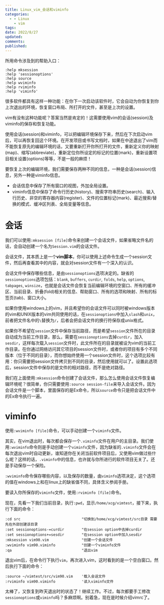 ```yaml
---
title: Linux_vim_会话和viminfo
categories:
  - - Linux
    - vim
tags: 
date: 2022/8/27
updated: 
comments: 
published:
---
```


所用命令涉及到的帮助入口：

```
:help mksession
:help 'sessionoptions'
:help source
:help wviminfo
:help rviminfo
:help 'viminfo'
```

很多软件都具有这样一种功能：在你下一次启动该软件时，它会自动为你恢复到你上次退出的环境，恢复窗口布局、所打开的文件，甚至是上次的设置。

vim有没有这种功能呢？答案当然是肯定的！这需要使用vim的会话(session)及viminfo的保存和恢复功能。

使用会话(session)和viminfo，可以把编辑环境保存下来，然后在下次启动vim后，可以再恢复回这个环境。在开发项目或书写文档时，如果在中途退出了vim而不能恢复原先的编辑环境的话，又要重新打开你所打开的文件，重新定义你的映射(map)、缩写(abbreviate)，重新定位你所设定的标记的位置(mark)，重新设置项目相关设置(options)等等，不是一般的麻烦！

要恢复上次的编辑环境，我们需要保存两种不同的信息，一种是会话(session)信息，另外一种是viminfo信息。

- 会话信息中保存了所有窗口的视图，外加全局设置。
- viminfo信息中保存了命令行历史(history)、搜索字符串历史(search)、输入行历史、非空的寄存器内容(register)、文件的位置标记(mark)、最近搜索/替换的模式、缓冲区列表、全局变量等信息。

# 会话

我们可以使用`:mksession [file]`命令来创建一个会话文件，如果省略文件名的话，会自动创建一个名为`Session.vim`的会话文件。

会话文件，其本质上是一个**vim脚本**，你可以使用上述命令生成一个session文件，然后再查看其中的内容，就会对session文件有一个深入的认识。

会话文件中保存哪些信息，是由`sessionoptions`选项决定的。缺省的`sessionoptions`选项包括：`blank`, `buffers`, `curdir`, `folds`, `help`, `options`, `tabpages`, `winsize`，也就是会话文件会恢复当前编辑环境的空窗口、所有的缓冲区、当前目录、折叠(fold)相关的信息、帮助窗口、所有的选项和映射、所有的标签页(tab)、窗口大小。

如果你使用windows上的vim，并且希望你的会话文件可以同时被windows版本的vim和UNIX版本的vim共同使用的话，在`sessionoptions`中加入`slash`和`unix`，前者把文件名中的`\`替换为`/`，后者会把会话文件的换行符保存成unix格式。

如果你不希望在`session`文件中保存当前路径，而是希望`session`文件所在的目录自动成为当前工作目录，那么，需要在`sessionoptions`去掉`curdir`，加入`sesdir`，这样每次载入`session`文件时，此文件所在的目录就被设为vim的当前工作目录。在你通过网络访问其它项目的session文件时，或者你的项目有多个不同版本（位于不同的目录），而你想始终使用一个session文件时，这个选项比较有用：你只需要把session文件拷贝到不同的目录，然后使用就可以了。设置此选项后，session文件中保存的是文件的相对路径，而不是绝对路径。

我们在上面使用`:mksession`命令创建了会话文件，那么怎么使用会话文件恢复编辑环境呢？很简单，你只需要使用`:source session-file`来导入会话文件。因为会话文件是一个脚本，里面保存的是Ex命令，所以`source`命令只是把会话文件中的Ex命令执行一遍。

# viminfo

使用`:wviminfo [file]`命令，可以手动创建一个`viminfo`文件。

其实，在vim退出时，每次都会保存一个`.viminfo`文件在用户的主目录。我们使用`:wviminfo`命令则是手动创建一个`viminfo`文件，因为缺省的`.viminfo`文件会在每次退出vim时自动更新，谁知道你在关闭当前软件项目后，又使用vim做过些什么呢？这样的话，`.viminfo`中的信息，也许就与你所进行的软件项目无关了。还是手动保存一个保险。

`:wviminfo`命令保存哪些内容，以及保存的数量，由`viminfo`选项决定，这个选项的值在windows上和在linux上的缺省值不同，具体含义参阅手册。

要读入你所保存的`viminfo`文件，使用`:rviminfo [file]`命令。

现在，先看一下我们当前目录，执行`:pwd`，显示`/home/xcg/vimtest`，接下来，执行下面的命令：

```vim
:cd src                            "切换到/home/xcg/vimtest/src目录 需要先在外部创建该目录
:set sessionoptions-=curdir        "在session option中去掉curdir
:set sessionoptions+=sesdir        "在session option中加入sesdir
:mksession vim90.vim               "创建一个会话文件
:wviminfo vim90.viminfo            "创建一个viminfo文件
:qa                                "退出vim
```

退出vim后，在命令行下执行`vim`，再次进入vim，这时看到的是一个空白窗口。然后执行下面的命令：

```
:source ~/vimtest/src/vim90.vim    '载入会话文件
:rviminfo vim90.viminfo            '读入viminfo文件
```

太棒了，又恢复到昨天退出时的状态了！继续工作。不过，每次都要手工修改`sessionoptions`或`viminfo`吗？多麻烦啊。别着急，现在是时候介绍vimrc了。